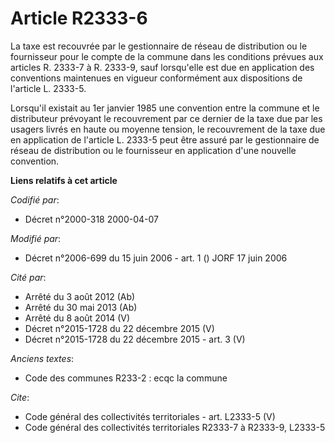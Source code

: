 # Article R2333-6

La taxe est recouvrée par le gestionnaire de réseau de distribution ou le fournisseur pour le compte de la commune dans les
conditions prévues aux articles R. 2333-7 à R. 2333-9, sauf lorsqu'elle est due en application des conventions maintenues en
vigueur conformément aux dispositions de l'article L. 2333-5.

Lorsqu'il existait au 1er janvier 1985 une convention entre la commune et le distributeur prévoyant le recouvrement par ce
dernier de la taxe due par les usagers livrés en haute ou moyenne tension, le recouvrement de la taxe due en application de
l'article L. 2333-5 peut être assuré par le gestionnaire de réseau de distribution ou le fournisseur en application d'une
nouvelle convention.

**Liens relatifs à cet article**

_Codifié par_:

  - Décret n°2000-318 2000-04-07

_Modifié par_:

  - Décret n°2006-699 du 15 juin 2006 - art. 1 () JORF 17 juin 2006

_Cité par_:

  - Arrêté du 3 août 2012 (Ab)
  - Arrêté du 30 mai 2013 (Ab)
  - Arrêté du 8 août 2014 (V)
  - Décret n°2015-1728 du 22 décembre 2015 (V)
  - Décret n°2015-1728 du 22 décembre 2015 - art. 3 (V)

_Anciens textes_:

  - Code des communes R233-2 : ecqc la commune

_Cite_:

  - Code général des collectivités territoriales - art. L2333-5 (V)
  - Code général des collectivités territoriales R2333-7 à R2333-9, L2333-5
